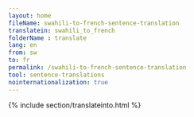 ```yaml
---
layout: home
fileName: swahili-to-french-sentence-translation
translatein: swahili_to_french
folderName : translate
lang: en
from: sw
to: fr
permalink: /swahili-to-french-sentence-translation
tool: sentence-translations
nointernationalization: true
---
```

{% include section/translateinto.html %}

